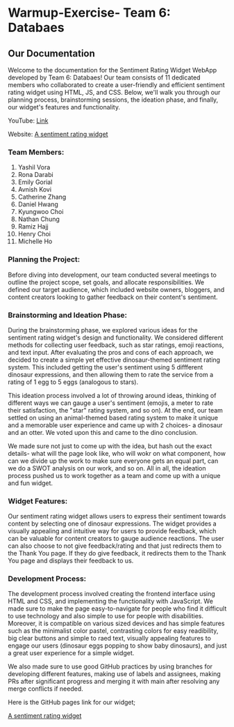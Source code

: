 # Warmup-Exercise- Team 6: Databaes

## Our Documentation

Welcome to the documentation for the Sentiment Rating Widget WebApp developed by Team 6: Databaes! Our team consists of 11 dedicated members who collaborated to create a user-friendly and efficient sentiment rating widget using HTML, JS, and CSS. Below, we'll walk you through our planning process, brainstorming sessions, the ideation phase, and finally, our widget's features and functionality.

YouTube: [Link](https://www.youtube.com)

Website: [A sentiment rating widget](https://cse110-sp24-group6.github.io/warmup-exercise/)

### Team Members:

1. Yashil Vora
2. Rona Darabi
3. Emily Gorial
4. Avnish Kovi
5. Catherine Zhang
6. Daniel Hwang
7. Kyungwoo Choi
8. Nathan Chung
9. Ramiz Hajj
10. Henry Choi
11. Michelle Ho

### Planning the Project:

Before diving into development, our team conducted several meetings to outline the project scope, set goals, and allocate responsibilities. We defined our target audience, which included website owners, bloggers, and content creators looking to gather feedback on their content's sentiment.

### Brainstorming and Ideation Phase:

During the brainstorming phase, we explored various ideas for the sentiment rating widget's design and functionality. We considered different methods for collecting user feedback, such as star ratings, emoji reactions, and text input. After evaluating the pros and cons of each approach, we decided to create a simple yet effective dinosaur-themed sentiment rating system. This included getting the user's sentiment using 5 diffferent dinosaur expressions, and then allowing them to rate the service from a rating of 1 egg to 5 eggs (analogous to stars). 

This ideation process involved a lot of throwing around ideas, thinking of different ways we can gauge a user's sentiment (emojis, a meter to rate their satisfaction, the "star" rating system, and so on). At the end, our team settled on using an animal-themed based rating system to make it unique and a memorable user experience and came up with 2 choices- a dinosaur and an otter. We voted upon this and came to the dino conclusion.

We made sure not just to come up with the idea, but hash out the exact details- what will the page look like, who will wokr on what component, how can we divide up the work to make sure everyone gets an equal part, can we do a SWOT analysis on our work, and so on. All in all, the ideation process pushed us to work together as a team and come up with a unique and fun widget.

### Widget Features:

Our sentiment rating widget allows users to express their sentiment towards content by selecting one of dinosaur expressions. The widget provides a visually appealing and intuitive way for users to provide feedback, which can be valuable for content creators to gauge audience reactions. The user can also choose to not give feedback/rating and that just redirects them to the Thank You page. If they do give feedback, it redirects them to the Thank You page and displays their feedback to us.

### Development Process:

The development process involved creating the frontend interface using HTML and CSS, and implementing the functionality with JavaScript. We made sure to make the page easy-to-navigate for people who find it difficult to use technology and also simple to use for people with disabilities. Moreover, it is compatible on various sized devices and has simple features such as the minimalist color pastel, contrasting colors for easy readibility, big clear buttons and simple to raed text, visually appealing features to engage our users (dinosaur eggs popping to show baby dinosaurs), and just a great user experience for a simple widget.

We also made sure to use good GitHub practices by using branches for developing different features, making use of labels and assignees, making PRs after significant progress and merging it with main after resolving any merge conflicts if needed. 

Here is the GitHub pages link for our widget;

[A sentiment rating widget](https://cse110-sp24-group6.github.io/warmup-exercise/)
